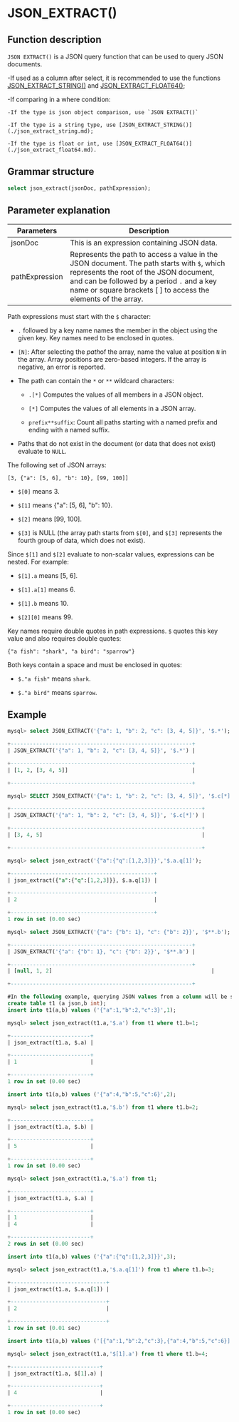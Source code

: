 # **JSON_EXTRACT()**

## **Function description**

`JSON EXTRACT()` is a JSON query function that can be used to query JSON documents.

-If used as a column after select, it is recommended to use the functions [JSON_EXTRACT_STRING()](./json_extract_string.md) and [JSON_EXTRACT_FLOAT64()](./json_extract_float64.md);

-If comparing in a where condition:

    -If the type is json object comparison, use `JSON EXTRACT()`

    -If the type is a string type, use [JSON_EXTRACT_STRING()](./json_extract_string.md);

    -If the type is float or int, use [JSON_EXTRACT_FLOAT64()](./json_extract_float64.md).

## **Grammar structure**

```sql
select json_extract(jsonDoc, pathExpression);
```

## **Parameter explanation**

| Parameters | Description |
| ----| ----|
| jsonDoc | This is an expression containing JSON data. |
| pathExpression | Represents the path to access a value in the JSON document. The path starts with `$`, which represents the root of the JSON document, and can be followed by a period `.` and a key name or square brackets [ ] to access the elements of the array. |

Path expressions must start with the `$` character:

- `.` followed by a key name names the member in the object using the given key. Key names need to be enclosed in quotes.

- `[N]`: After selecting the *path*of the array, name the value at position `N` in the array. Array positions are zero-based integers. If the array is negative, an error is reported.

- The path can contain the `*` or `**` wildcard characters:

    + `.[*]` Computes the values ​​of all members in a JSON object.

    + `[*]` Computes the values ​​of all elements in a JSON array.

    + `prefix**suffix`: Count all paths starting with a named prefix and ending with a named suffix.

- Paths that do not exist in the document (or data that does not exist) evaluate to `NULL`.

The following set of JSON arrays:

```
[3, {"a": [5, 6], "b": 10}, [99, 100]]
```

- `$[0]` means 3.

- `$[1]` means {"a": [5, 6], "b": 10}.

- `$[2]` means [99, 100].

- `$[3]` is NULL (the array path starts from `$[0]`, and `$[3]` represents the fourth group of data, which does not exist).

Since `$[1]` and `$[2]` evaluate to non-scalar values, expressions can be nested. For example:

- `$[1].a` means [5, 6].

- `$[1].a[1]` means 6.

- `$[1].b` means 10.

- `$[2][0]` means 99.

Key names require double quotes in path expressions. `$` quotes this key value and also requires double quotes:

```
{"a fish": "shark", "a bird": "sparrow"}
```

Both keys contain a space and must be enclosed in quotes:

- `$."a fish"` means `shark`.

- `$."a bird"` means `sparrow`.

## **Example**

```sql
mysql> select JSON_EXTRACT('{"a": 1, "b": 2, "c": [3, 4, 5]}', '$.*');

+---------------------------------------------------------+
| JSON_EXTRACT('{"a": 1, "b": 2, "c": [3, 4, 5]}', '$.*') |

+---------------------------------------------------------+
| [1, 2, [3, 4, 5]]                                       |

+---------------------------------------------------------+

mysql> SELECT JSON_EXTRACT('{"a": 1, "b": 2, "c": [3, 4, 5]}', '$.c[*]');

+------------------------------------------------------------+
| JSON_EXTRACT('{"a": 1, "b": 2, "c": [3, 4, 5]}', '$.c[*]') |

+------------------------------------------------------------+
| [3, 4, 5]                                                  |

+------------------------------------------------------------+

mysql> select json_extract('{"a":{"q":[1,2,3]}}','$.a.q[1]');

+---------------------------------------------+
| json_extract({"a":{"q":[1,2,3]}}, $.a.q[1]) |

+---------------------------------------------+
| 2                                           |

+---------------------------------------------+
1 row in set (0.00 sec)

mysql> select JSON_EXTRACT('{"a": {"b": 1}, "c": {"b": 2}}', '$**.b');

+---------------------------------------------------------+
| JSON_EXTRACT('{"a": {"b": 1}, "c": {"b": 2}}', '$**.b') |

+---------------------------------------------------------+
| [null, 1, 2]                                                  |

+---------------------------------------------------------+

#In the following example, querying JSON values ​​from a column will be shown:
create table t1 (a json,b int);
insert into t1(a,b) values ('{"a":1,"b":2,"c":3}',1);

mysql> select json_extract(t1.a,'$.a') from t1 where t1.b=1;

+-------------------------+
| json_extract(t1.a, $.a) |

+-------------------------+
| 1                       |

+-------------------------+
1 row in set (0.00 sec)

insert into t1(a,b) values ('{"a":4,"b":5,"c":6}',2);

mysql> select json_extract(t1.a,'$.b') from t1 where t1.b=2;

+-------------------------+
| json_extract(t1.a, $.b) |

+-------------------------+
| 5                       |

+-------------------------+
1 row in set (0.00 sec)

mysql> select json_extract(t1.a,'$.a') from t1;

+-------------------------+
| json_extract(t1.a, $.a) |

+-------------------------+
| 1                       |
| 4                       |

+-------------------------+
2 rows in set (0.00 sec)

insert into t1(a,b) values ('{"a":{"q":[1,2,3]}}',3);

mysql> select json_extract(t1.a,'$.a.q[1]') from t1 where t1.b=3;

+------------------------------+
| json_extract(t1.a, $.a.q[1]) |

+------------------------------+
| 2                            |

+------------------------------+
1 row in set (0.01 sec)

insert into t1(a,b) values ('[{"a":1,"b":2,"c":3},{"a":4,"b":5,"c":6}]',4);

mysql> select json_extract(t1.a,'$[1].a') from t1 where t1.b=4;

+----------------------------+
| json_extract(t1.a, $[1].a) |

+----------------------------+
| 4                          |

+----------------------------+
1 row in set (0.00 sec)
```
